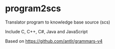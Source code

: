 # program2scs
Translator program to knowledge base source (scs)

Include C, C++, C#, Java and JavaScript

Based on https://github.com/antlr/grammars-v4